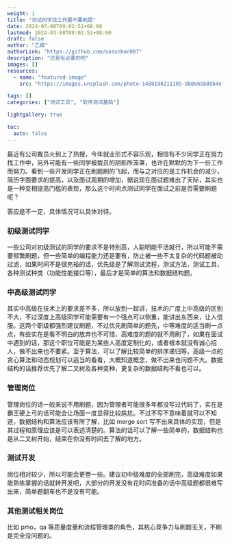 ```yaml
---
weight: 1
title: "测试同学找工作要不要刷题"
date: 2024-03-08T09:02:51+08:00
lastmod: 2024-03-08T09:02:51+08:00
draft: false
author: "乙醇"
authorLink: "https://github.com/easonhan007"
description: "还是有必要的吧"
images: []
resources:
  - name: "featured-image"
    src: "https://images.unsplash.com/photo-1488190211105-8b0e65b80b4e?w=300"

tags: []
categories: ["测试工具", "软件测试基础"]

lightgallery: true

toc:
  auto: false
---
```


最近有公司裁员火到上了热搜，今年就业形式不容乐观，相信有不少同学正在努力找工作中，另外可能有一些同学被裁员的阴影所笼罩，也许在默默的为下一份工作而努力。看到一些开发同学正在刷题刷的飞起，而与之对应的是工作机会的减少，简历字面要求的提高，以及面试周期的增加，据说现在面试题难出了天际，其实也是一种变相提高门槛的表现，那么这个时间点测试同学在面试之前是否需要刷题呢？

答应是不一定，具体情况可以具体对待。

### 初级测试同学

一些公司对初级测试的同学的要求不是特别高，人聪明能干活就行，所以可能不需要频繁刷题，但一些简单的编程能力还是要有，防止被一些不太复杂的代码题被动过滤，如果时间不是很充裕的话，优先级是了解测试流程，测试方法，测试工具，各种测试种类（功能性能接口等），最后才是简单的算法和数据结构题。

### 中高级测试同学

其实中高级在技术上的要求差不多，所以放到一起讲，技术的广度上中高级的区别不大，不过深度上高级同学可能需要有一个强点可以侧重，能讲出东西来，让人信服。这两个职级都强烈建议刷题，不过优先刷简单的题先，中等难度的适当刷一点点，有些实在是看不明白的放弃也不可惜，高难度的题的就不用刷了，如果在面试中遇到的话，那这个职位可能是为某些人高度定制化的，或者根本就没有诚心招人，做不出来也不要紧。至于算法，可以了解比较简单的排序递归等，高级一点的贪心算法和动态规划可以适当的看看，大概知道概念，做不出来也问题不大。数据结构的话推荐优先了解二叉树及各种变种，更复杂的数据结构不看也可以。

### 管理岗位

管理岗位的话一般来说不用刷题，因为管理者可能很多年都没写过代码了，实在是霸王硬上弓的话可能会让场面一度显得比较尴尬。不过不写不意味着就可以不知道，数据结构和算法应该有所了解，比如 merge sort 写不出来具体的实现，但是其过程和原理应该是可以表述清楚的。算法的话可以了解一些简单的，数据结构也是从二叉树开始，结束在你没有时间去了解的地方。

### 测试开发

岗位相对较少，所以可能会更卷一些。建议初中级难度的全部刷完，高级难度如果能熟练掌握的话就转开发吧，大部分的开发没有花时间准备的话中高级题都很难写出来，简单题翻车也不是没有可能。

### 其他测试相关岗位

比如 pmo，qa 等质量度量和流程管理类的角色，其核心竞争力与刷题无关，不刷是完全没问题的。
